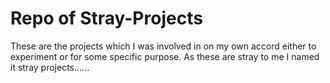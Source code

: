 # Repo of Stray-Projects
These are the projects which I was involved in on my own accord either to experiment or for some specific purpose.
As these are stray to me I named it stray projects...... 
